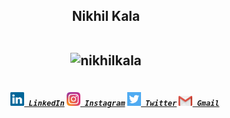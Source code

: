 <h2 align="center">Nikhil Kala
 <br>
  <br>
<p align="center"> <img src="https://komarev.com/ghpvc/?username=nikhilkala" alt="nikhilkala" /> </p>

</h2>
<h5 align="center">
  <code>
    <a href="https://www.linkedin.com/in/nikhilkala8/" title="LinkedIn Profile"><img width="22" src="https://github.com/nikhilkala/nikhilkala/blob/main/images/linkedin.svg"> LinkedIn</a></code>
  <code><a href="https://www.instagram.com/darth_nikhil/" title="Instagram Profile"><img width="22" src="https://github.com/nikhilkala/nikhilkala/blob/main/images/instagram.svg"> Instagram</a></code>
    <code><a href="https://www.twitter.com/nikhilkala96" title="Twitter Profile"><img width="22" src="https://github.com/nikhilkala/nikhilkala/blob/main/images/twitter.png"> Twitter</a></code>
    <code><a href="mailto:nikhilkala8@gmail.com" title="Send Email"><img width="22" src="https://github.com/nikhilkala/nikhilkala/blob/master/images/gmail.png"> Gmail</a></code>
</h5>
<br>
